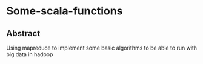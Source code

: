 # Some-scala-functions

## Abstract
Using mapreduce to implement some basic algorithms to be able to run with big data in hadoop

